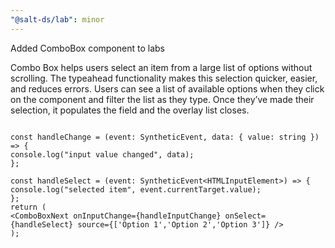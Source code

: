 ```yaml
---
"@salt-ds/lab": minor
---
```


Added ComboBox component to labs

Combo Box helps users select an item from a large list of options without scrolling. The typeahead functionality makes this selection quicker, easier, and reduces errors.
Users can see a list of available options when they click on the component and filter the list as they type. Once they’ve made their selection, it populates the field and the overlay list closes.

```

const handleChange = (event: SyntheticEvent, data: { value: string }) => {
console.log("input value changed", data);
};

const handleSelect = (event: SyntheticEvent<HTMLInputElement>) => {
console.log("selected item", event.currentTarget.value);
};
return (
<ComboBoxNext onInputChange={handleInputChange} onSelect={handleSelect} source={['Option 1','Option 2','Option 3']} />
);

```
